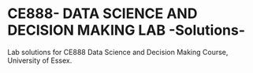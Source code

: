 # CE888- DATA SCIENCE AND DECISION MAKING LAB -Solutions-
Lab solutions for CE888 Data Science and Decision Making Course, University of Essex.
